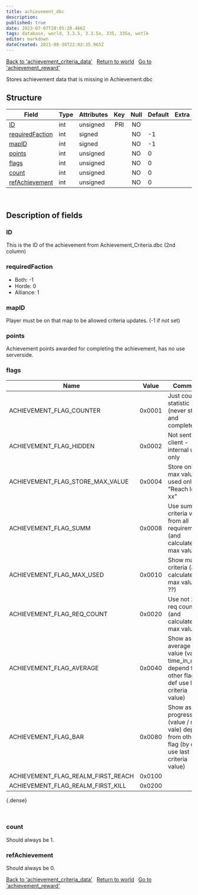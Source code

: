 ```yaml
---
title: achievement_dbc
description: 
published: true
date: 2023-07-07T20:05:20.466Z
tags: database, world, 3.3.5, 3.3.5a, 335, 335a, wotlk
editor: markdown
dateCreated: 2021-08-30T22:02:35.965Z
---
```


<a href="https://trinitycore.info/en/database/335/world/achievement_criteria_data" class="mt-5 v-btn v-btn--depressed v-btn--flat v-btn--outlined theme--light v-size--default darkblue--text text--lighten-3"><span class="v-btn__content"><i aria-hidden="true" class="v-icon notranslate v-icon--left mdi mdi-arrow-left theme--light"></i><span>Back to 'achievement_criteria_data'</span></span></a>&nbsp;&nbsp;&nbsp;<a href="https://trinitycore.info/en/database/335/world/home" class="mt-5 v-btn v-btn--depressed v-btn--flat v-btn--outlined theme--light v-size--default darkblue--text text--lighten-3"><span class="v-btn__content"><i aria-hidden="true" class="v-icon notranslate v-icon--left mdi mdi-home-outline theme--light"></i><span>Return to world</span></span></a>&nbsp;&nbsp;&nbsp;<a href="https://trinitycore.info/en/database/335/world/achievement_reward" class="mt-5 v-btn v-btn--depressed v-btn--flat v-btn--outlined theme--light v-size--default darkblue--text text--lighten-3"><span class="v-btn__content"><span>Go to 'achievement_reward'</span><i aria-hidden="true" class="v-icon notranslate v-icon--right mdi mdi-arrow-right theme--light"></i></span></a>

Stores achievement data that is missing in Achievement.dbc

## Structure

| Field | Type | Attributes | Key | Null | Default | Extra | Comment |
| --- | --- | --- | :---: | :---: | --- | --- | --- |
| [ID](#id) | int | unsigned | PRI | NO |  |  |  |
| [requiredFaction](#requiredfaction) | int | signed |  | NO | -1 |  |  |
| [mapID](#mapid) | int | signed |  | NO | -1 |  |  |
| [points](#points) | int | unsigned |  | NO | 0 |  |  |
| [flags](#flags) | int | unsigned |  | NO | 0 |  |  |
| [count](#count) | int | unsigned |  | NO | 0 |  |  |
| [refAchievement](#refachievement) | int | unsigned |  | NO | 0 |  |  |
&nbsp;
## Description of fields

### ID
This is the ID of the achievement from Achievement_Criteria.dbc (2nd column)
&nbsp;

### requiredFaction
* Both: -1
* Horde: 0
* Alliance: 1
&nbsp;

### mapID
Player must be on that map to be allowed criteria updates. (-1 if not set)
&nbsp;

### points
Achievement points awarded for completing the achievement, has no use serverside.
&nbsp;

### flags
| Name | Value | Comment |
|------|-------|---------|
| ACHIEVEMENT_FLAG_COUNTER | 0x0001 | Just count statistic (never stop and complete) |
| ACHIEVEMENT_FLAG_HIDDEN | 0x0002 | Not sent to client - internal use only |
| ACHIEVEMENT_FLAG_STORE_MAX_VALUE | 0x0004 | Store only max value? used only in "Reach level xx" |
| ACHIEVEMENT_FLAG_SUMM | 0x0008 | Use summ criteria value from all requirements (and calculate max value) |
| ACHIEVEMENT_FLAG_MAX_USED | 0x0010 | Show max criteria (and calculate max value ??) |
| ACHIEVEMENT_FLAG_REQ_COUNT | 0x0020 | Use not zero req count (and calculate max value) |
| ACHIEVEMENT_FLAG_AVERAGE | 0x0040 | Show as average value (value / time_in_days) depend from other flag (by def use last criteria value) |
| ACHIEVEMENT_FLAG_BAR | 0x0080 | Show as progress bar (value / max vale) depend from other flag (by def use last criteria value) |
| ACHIEVEMENT_FLAG_REALM_FIRST_REACH | 0x0100 | |
| ACHIEVEMENT_FLAG_REALM_FIRST_KILL | 0x0200 | |
{.dense}

&nbsp;

### count
Should always be 1.
&nbsp;

### refAchievement
Should always be 0.
&nbsp;

<a href="https://trinitycore.info/en/database/335/world/achievement_criteria_data" class="mt-5 v-btn v-btn--depressed v-btn--flat v-btn--outlined theme--light v-size--default darkblue--text text--lighten-3"><span class="v-btn__content"><i aria-hidden="true" class="v-icon notranslate v-icon--left mdi mdi-arrow-left theme--light"></i><span>Back to 'achievement_criteria_data'</span></span></a>&nbsp;&nbsp;&nbsp;<a href="https://trinitycore.info/en/database/335/world/home" class="mt-5 v-btn v-btn--depressed v-btn--flat v-btn--outlined theme--light v-size--default darkblue--text text--lighten-3"><span class="v-btn__content"><i aria-hidden="true" class="v-icon notranslate v-icon--left mdi mdi-home-outline theme--light"></i><span>Return to world</span></span></a>&nbsp;&nbsp;&nbsp;<a href="https://trinitycore.info/en/database/335/world/achievement_reward" class="mt-5 v-btn v-btn--depressed v-btn--flat v-btn--outlined theme--light v-size--default darkblue--text text--lighten-3"><span class="v-btn__content"><span>Go to 'achievement_reward'</span><i aria-hidden="true" class="v-icon notranslate v-icon--right mdi mdi-arrow-right theme--light"></i></span></a>
